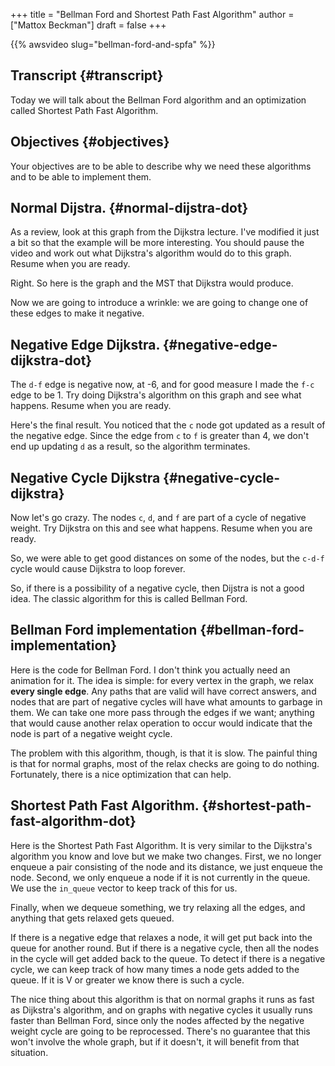 +++
title = "Bellman Ford and Shortest Path Fast Algorithm"
author = ["Mattox Beckman"]
draft = false
+++

{{% awsvideo slug="bellman-ford-and-spfa" %}}


## Transcript {#transcript}

Today we will talk about the Bellman Ford algorithm and an
optimization called Shortest Path Fast Algorithm.


## Objectives {#objectives}

Your objectives are to be able to describe why we need these algorithms and
to be able to implement them.


## Normal Dijstra. {#normal-dijstra-dot}

As a review, look at this graph from the Dijkstra lecture.  I've modified
it just a bit so that the example will be more interesting.  You should pause
the video and work out what Dijkstra's algorithm would do to this graph.
Resume when you are ready.

Right.  So here is the graph and the MST that Dijkstra would produce.

Now we are going to introduce a wrinkle: we are going to change one of these
edges to make it negative.


## Negative Edge Dijkstra. {#negative-edge-dijkstra-dot}

The `d-f` edge is negative now, at -6, and for good measure I made the `f-c`
edge to be 1.  Try doing Dijkstra's algorithm on this graph and see what happens.
Resume when you are ready.

Here's the final result.  You noticed that the `c` node got updated as a result
of the negative edge.  Since the edge from `c` to `f` is greater than 4, we don't
end up updating `d` as a result, so the algorithm terminates.


## Negative Cycle Dijkstra {#negative-cycle-dijkstra}

Now let's go crazy.  The nodes `c`, `d`, and `f` are part of a cycle of negative
weight.  Try Dijkstra on this and see what happens.  Resume when you are ready.

So, we were able to get good distances on some of the nodes, but the `c-d-f` cycle
would cause Dijkstra to loop forever.

So, if there is a possibility of a negative cycle, then Dijstra is not a good idea.
The classic algorithm for this is called Bellman Ford.


## Bellman Ford implementation {#bellman-ford-implementation}

Here is the code for Bellman Ford.  I don't think you actually need an animation
for it.  The idea is simple: for every vertex in the graph, we relax
**every single edge**.  Any paths that are valid will have correct answers, and
nodes that are part of negative cycles will have what amounts to garbage in them.
We can take one more pass through the edges if we want; anything that would cause
another relax operation to occur would indicate that the node is part of a negative
weight cycle.

The problem with this algorithm, though, is that it is slow.  The painful thing is
that for normal graphs, most of the relax checks are going to do nothing.  Fortunately,
there is a nice optimization that can help.


## Shortest Path Fast Algorithm. {#shortest-path-fast-algorithm-dot}

Here is the Shortest Path Fast Algorithm.  It is very similar to the Dijkstra's
algorithm you know and love but we make two changes.  First, we no longer enqueue
a pair consisting of the node and its distance,  we just enqueue the node.
Second, we only enqueue a node if it is not currently in the queue.  We use the
`in_queue` vector to keep track of this for us.

Finally, when we dequeue something, we try relaxing all the edges, and anything
that gets relaxed gets queued.

If there is a negative edge that relaxes a node, it will get put back into the
queue for another round.  But if there is a negative cycle, then all the nodes
in the cycle will get added back to the queue.  To detect if there is a negative
cycle, we can keep track of how many times a node gets added to the queue.
If it is V or greater we know there is such a cycle.

The nice thing about this algorithm is that on normal graphs it runs as fast
as Dijkstra's algorithm, and on graphs with negative cycles it usually runs
faster than Bellman Ford, since only the nodes affected by the negative weight
cycle are going to be reprocessed.  There's no guarantee that this won't involve
the whole graph, but if it doesn't, it will benefit from that situation.

